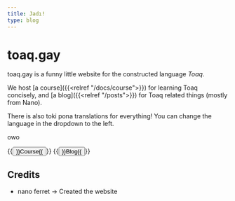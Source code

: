 ```yaml
---
title: Jadı!
type: blog
---
```


# toaq.gay

toaq.gay is a funny little website for the constructed language *Toaq*.

We host [a course]({{<relref "/docs/course">}}) for learning Toaq concisely,
and [a blog]({{<relref "/posts">}}) for Toaq related things (mostly from Nano).

There is also toki pona translations for everything! You can change the language in the dropdown to the left.

<span class="toaq">owo</span>

{{<button relref="/docs/course">}}Course{{</button>}}
{{<button relref="/posts">}}Blog{{</button>}}

## Credits

- nano ferret → Created the website
